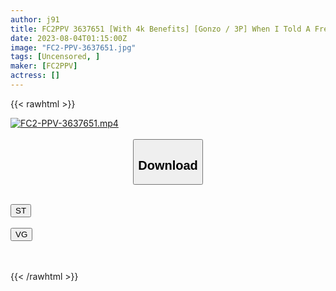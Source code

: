 ```yaml
---
author: j91
title: FC2PPV 3637651 [With 4k Benefits] [Gonzo / 3P] When I Told A French Person I Would Teach Japanese Style Gonzo, I Got Excited And Shot My Face Before I Got Caught [3rd Day]
date: 2023-08-04T01:15:00Z
image: "FC2-PPV-3637651.jpg"
tags: [Uncensored, ]
maker: [FC2PPV]
actress: []
---
```



{{< rawhtml >}}

<div class="video" data-videoid="xkd8lPb6WZikeWW">
    <a href="javascript:;">
        <img src="https://my.j91.asia/posts/FC2-PPV-3637651/FC2-PPV-3637651.jpg" width="WIDTH" height="HEIGHT" alt="FC2-PPV-3637651.mp4" loading="lazy">
    </a>
</div>

<script type="text/javascript" src="https://j91.asia/asset/on-demand-st.js"></script>

<br>
  <link rel="stylesheet" href="https://j91.asia/asset/bs5.css">
  
  <center>
  <button class="btn btn-primary" type="button" data-bs-toggle="collapse" data-bs-target=".multi-collapse" aria-expanded="false" aria-controls="multiCollapseExample1 multiCollapseExample2"><h2>Download</h2></button></center>
</p>
<div class="row">
  <div class="col">
    <div class="collapse multi-collapse" id="multiCollapseExample1">
      <div class="card card-body">
	      	      <br>
<div class="buttons">  
<a href="https://streamtape.to/v/xkd8lPb6WZikeWW"><button class="btn-hover color-3"><i class="fa fa-download"></i> ST</button></a></div>
    </div>
  </div>
</div>
  <div class="col">
    <div class="collapse multi-collapse" id="multiCollapseExample2">
      <div class="card card-body">
	      <br>
<div class="buttons">
    <a href="https://vgembed.com/v/3Q0lxBmNLG5j1Jk"><button class="btn-hover color-9"><i class="fa fa-download"></i> VG</button></a></div>
<br><br>
      </div>
    </div>
  </div>
</div>

{{< /rawhtml >}}